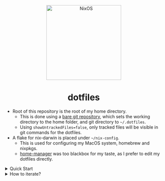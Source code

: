 <div align="center">
    <img alt="NixOS" src="https://fmlab.no/assets/images/typing-anime.gif" width="240px"/>
    <h1>dotfiles</h1>
</div>

- Root of this repository is the root of my home directory.
  - This is done using a [bare git repository](https://git-scm.com/book/en/v2/Git-on-the-Server-Getting-Git-on-a-Server), which sets the working directory to the home folder, and git directory to `~/.dotfiles`.
  - Using `showUntrackedFiles=false`, only tracked files will be visible in git commands for the dotfiles.
- A flake for nix-darwin is placed under `~/nix-config`.
  - This is used for configuring my MacOS system, homebrew and nixpkgs.
  - [home-manager](https://github.com/nix-community/home-manager) was too blackbox for my taste, as I prefer to edit my dotfiles directly.

<details>
<summary>Quick Start</summary>
<br>

1. Install `git` the "apple-way".

```bash
xcode-select --install
```

2. Install Nix using the [determinate system installer](https://github.com/DeterminateSystems/nix-installer).

```bash
curl --proto '=https' --tlsv1.2 -sSf -L https://install.determinate.systems/nix | sh -s -- install
```

3. Clone this repository to root of home directory.

```bash
git clone --recurse-submodules -j8 --bare https://github.com/frealmyr/dotfiles.git $HOME/.dotfiles/

alias dtf='git --git-dir="$HOME/.dotfiles" --work-tree="$HOME" "$@"'
dtf config status.showUntrackedFiles no
dtf status
```

4. Build and use the flake for nix-darwin.

```bash
nix run nix-darwin -- switch --flake ~/nix-config
```

5. Reboot for good measure.

</details>

<details>
<summary>How to iterate?</summary>
<br>

First, use ssh instead of http for the dotfiles repo:
```bash
dtf remote set-url origin git@github.com:frealmyr/dotfiles.git
```

Dotfiles can be added to git using a alias:

```bash
alias dtf='git --git-dir="$HOME/.dotfiles" --work-tree="$HOME" "$@"'
dtf status
dtf add ~/.config/something.conf
dtf commit -m "punny msg"
dtf push -u origin macos
```

Changes made to Nix-darwin flake, can be rolled out using this command:

```bash
darwin-rebuild switch --flake ~/nix-config
```

</details>
